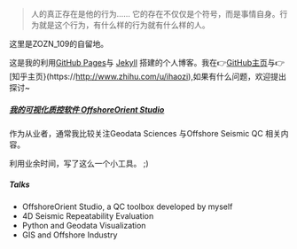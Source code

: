 > 人的真正存在是他的行为……
> 它的存在不仅仅是个符号，而是事情自身。行为就是这个行为，有什么样的行为就有什么样的人。

这里是ZOZN_109的自留地。

这是我的利用[GitHub Pages](https://pages.github.com/)与 [Jekyll](http://jekyll.com.cn/) 搭建的个人博客。我在👉[GitHub主页](https://github.com/liuh886)与👉 [知乎主页}(https://http://www.zhihu.com/u/ihaozi),如果有什么问题，欢迎提出探讨~


##### [我的可视化质控软件 OffshoreOrient Studio](https://offshoreorient.xyz/oos/)

作为从业者，通常我比较关注Geodata Sciences 与Offshore Seismic QC 相关内容。

利用业余时间，写了这么一个小工具。 ;)


##### Talks
- OffshoreOrient Studio, a QC toolbox developed by myself
- 4D Seismic Repeatability Evaluation
- Python and Geodata Visualization
- GIS and Offshore Industry


[1]: //huangxuan.me/2015/07/09/js-module-7day/
[2]: //huangxuan.me/2015/12/28/css-sucks-2015/
[3]: //huangxuan.me/2016/06/05/pwa-in-my-pov/
[4]: //huangxuan.me/2016/10/20/pwa-qcon2016/
[5]: //huangxuan.me/2016/11/20/sw-101-gdgdf/
[6]: https://yanshuo.io/assets/player/?deck=58ac8598b123db0067292f92 "PWA Rehashing"
[7]: https://yanshuo.io/assets/player/?deck=593ad6fbfe88c2006a0a0d6d "The State of PWA"
[8]: https://yanshuo.io/assets/player/?deck=594d673d570c357d0698a950 "Building PWA"
[9]: //huangxuan.me/jsconfcn2017/

